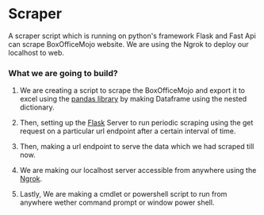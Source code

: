 # Scraper
A scraper script which is running on python's framework Flask and Fast Api can scrape BoxOfficeMojo website. We are using the Ngrok to deploy our localhost to web.


### What we are going to build?
1. We are creating a script to scrape the BoxOfficeMojo and export it to excel using the [pandas library](https://pandas.pydata.org/) by making Dataframe using the nested dictionary.

2. Then, setting up the [Flask](https://flask.palletsprojects.com/en/2.0.x/) Server to run periodic scraping using the get request on a particular url endpoint after a certain interval of time.

3. Then, making a url endpoint to serve the data which we had scraped till now.

4. We are making our localhost server accessible from anywhere using the [Ngrok](https://ngrok.com/).

5. Lastly, We are making a cmdlet or powershell script to run from anywhere wether command prompt or window power shell.
